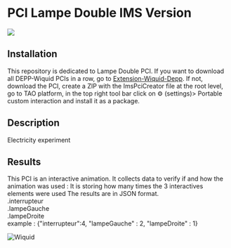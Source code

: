 # PCI Lampe Double IMS Version

<img src="https://www.wiquid.fr/projects/depp/PCI-icons/lampeDouble.svg">

## Installation 
This repository is dedicated to Lampe Double PCI. If you want to download all DEPP-Wiquid PCIs in a row, go to [Extension-Wiquid-Depp](https://github.com/janfix/Extension-Wiquid-Depp).
If not, download the PCI, create a ZIP with the ImsPciCreator file at the root level, go to TAO platform, in the top right tool bar click on ⚙️ (settings)> Portable custom interaction and install it as a package.

## Description
Electricity experiment

## Results
This PCI is an interactive animation. It collects data to verify if and how the animation was used : 
It is storing how many times the 3 interactives elements were used
The results are in JSON format.
<br/> .interrupteur
<br/> .lampeGauche
<br/> .lampeDroite
<br/> example : {"interrupteur":4, "lampeGauche" : 2, "lampeDroite" : 1}


<img src="https://www.wiquid.fr/wp-content/uploads/2021/12/cropped-cropped-WonderP50.png" alt="Wiquid" title="Wiquid">